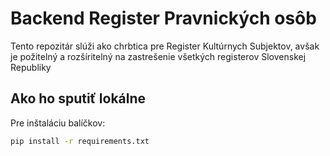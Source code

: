 # Backend Register Pravnických osôb
Tento repozitár slúži ako chrbtica pre Register Kultúrnych Subjektov, avšak je požitelný a rozšíritelný na zastrešenie všetkých registerov Slovenskej Republiky

## Ako ho sputiť lokálne
Pre inštaláciu balíčkov:
```bash
pip install -r requirements.txt
```
